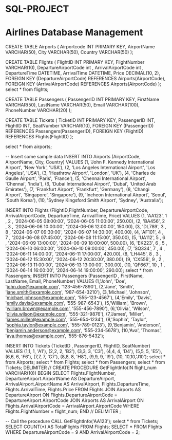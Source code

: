 # SQL-PROJECT
# Airlines Database Management
CREATE TABLE Airports (
    Airportcode INT PRIMARY KEY,
    AirportName VARCHAR(50),
    City VARCHAR(50),
    Country VARCHAR(50)
);

CREATE TABLE Flights (
    FlightID INT PRIMARY KEY,
    FlightNumber VARCHAR(10),
    DepartureAirportCode int ,
    ArrivalAirportCode int ,
    DepartureTime DATETIME,
    ArrivalTime DATETIME,
    Price DECIMAL(10, 2),
    FOREIGN KEY (DepartureAirportCode) REFERENCES Airports(AirportCode),
    FOREIGN KEY (ArrivalAirportCode) REFERENCES Airports(AirportCode)
);
select * from flights;

CREATE TABLE Passengers (
    PassengerID INT PRIMARY KEY,
    FirstName VARCHAR(50),
    LastName VARCHAR(50),
    Email VARCHAR(100),
    PhoneNumber VARCHAR(20)
);

CREATE TABLE Tickets (
    TicketID INT PRIMARY KEY,
    PassengerID INT,
    FlightID INT,
    SeatNumber VARCHAR(10),
    FOREIGN KEY (PassengerID) REFERENCES Passengers(PassengerID),
    FOREIGN KEY (FlightID) REFERENCES Flights(FlightID)
);

select * from airports;

-- Insert some sample data
INSERT INTO Airports (AirportCode, AirportName, City, Country)
VALUES
    (1, 'John F. Kennedy International Airport', 'New York', 'USA'),
    (2, 'Los Angeles International Airport', 'Los Angeles', 'USA'),
    (3, 'Heathrow Airport', 'London', 'UK'),
    (4, 'Charles de Gaulle Airport', 'Paris', 'France'),
    (5, 'Chennai International Airport', 'Chennai', 'India'),
     (6, 'Dubai International Airport', 'Dubai', 'United Arab Emirates'),
    (7, 'Frankfurt Airport', 'Frankfurt', 'Germany'),
    (8, 'Changi Airport', 'Singapore', 'Singapore'),
    (9, 'Incheon International Airport', 'Seoul', 'South Korea'),
    (10, 'Sydney Kingsford Smith Airport', 'Sydney', 'Australia');
    

INSERT INTO Flights (FlightID,FlightNumber, DepartureAirportCode, ArrivalAirportCode, DepartureTime, ArrivalTime, Price)
VALUES
    (1, 'AA123', 1 , 2 , '2024-06-05 08:00:00', '2024-06-05 11:00:00', 250.00),
    (2, 'BA456', 2 , 3 , '2024-06-06 10:00:00', '2024-06-06 12:00:00', 150.00),
	 (3, 'DL789', 3 , 8 , '2024-06-07 09:30:00', '2024-06-07 14:30:00', 400.00),
    (4, 'AF101', 4 , 7 , '2024-06-08 07:45:00', '2024-06-08 11:15:00', 350.00),
    (5, 'UA112', 5 , 6 , '2024-06-09 13:00:00', '2024-06-09 18:00:00', 500.00),
    (6, 'EK223', 6 , 5 , '2024-06-10 06:00:00', '2024-06-10 09:00:00', 450.00),
    (7, 'SQ334', 7 , 4 , '2024-06-11 14:00:00', '2024-06-11 17:00:00', 420.00),
    (8, 'LH445', 8 , 3 , '2024-06-12 15:30:00', '2024-06-12 20:30:00', 380.00),
    (9, 'CX556', 9 , 2 , '2024-06-13 11:00:00', '2024-06-13 13:00:00', 300.00),
    (10, 'QF667', 10 , 1 , '2024-06-14 16:00:00', '2024-06-14 19:00:00', 290.00);
    select * from Passengers;
INSERT INTO Passengers (PassengerID , FirstName, LastName, Email, PhoneNumber)
VALUES
    (1,'John', 'Doe', 'john.doe@example.com', '123-456-7890'),
    (2,'Jane', 'Smith', 'jane.smith@example.com', '987-654-3210'),
	(3,'Michael', 'Johnson', 'michael.johnson@example.com', '555-123-4567'),
    (4,'Emily', 'Davis', 'emily.davis@example.com', '555-987-6543'),
    (5,'William', 'Brown', 'william.brown@example.com', '555-456-7890'),
    (6,'Olivia', 'Wilson', 'olivia.wilson@example.com', '555-321-9876'),
    (7,'James', 'Miller', 'james.miller@example.com', '555-654-1234'),
    (8,'Sophia', 'Taylor', 'sophia.taylor@example.com', '555-789-0123'),
    (9,'Benjamin', 'Anderson', 'benjamin.anderson@example.com', '555-234-5678'),
    (10,'Ava', 'Thomas', 'ava.thomas@example.com', '555-876-5432');

INSERT INTO Tickets (TicketID , PassengerID, FlightID, SeatNumber)
VALUES
    (1,1, 1, 'A1'),
    (2,2, 2, 'B2'),
	(3,3, 3, 'C3'),
	(4,4, 4, 'D4'),
	(5,5, 5, 'E5'),
	(6,6, 6, 'F6'), 
	(7,7, 7, 'G7'),
	(8,8, 8, 'H8'),
	(9,9, 9, 'I9'),
	(10, 10,10,'J10');
    select * from Airports;
    select * from Flights;
	select * from Passengers;
    select * from Tickets;
    DELIMITER //
CREATE PROCEDURE GetFlightInfo(IN flight_num VARCHAR(10))
BEGIN
    SELECT 
        Flights.FlightNumber,
        DepartureAirport.AirportName AS DepartureAirport,
        ArrivalAirport.AirportName AS ArrivalAirport,
        Flights.DepartureTime,
        Flights.ArrivalTime,
        Flights.Price
    FROM 
        Flights
    JOIN 
        Airports AS DepartureAirport ON Flights.DepartureAirportCode = DepartureAirport.AirportCode
    JOIN 
        Airports AS ArrivalAirport ON Flights.ArrivalAirportCode = ArrivalAirport.AirportCode
    WHERE 
        Flights.FlightNumber = flight_num;
END //
DELIMITER ;

-- Call the procedure
CALL GetFlightInfo('AA123');
select * from Tickets;
SELECT COUNT(*) AS TotalFlights
FROM Flights;
SELECT * FROM Flights
WHERE DepartureAirportCode = 9 AND ArrivalAirportCode = 2;

